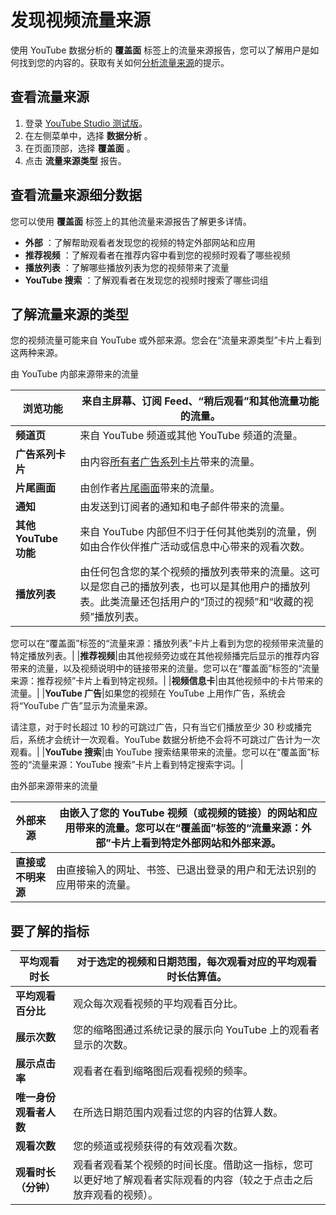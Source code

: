 # 发现视频流量来源

使用 YouTube 数据分析的 **覆盖面** 标签上的流量来源报告，您可以了解用户是如何找到您的内容的。获取有关如何[分析流量来源](https://creatoracademy.youtube.com/page/lesson/discoverability-analytics)的提示。

## 查看流量来源

1. 登录 [YouTube Studio 测试版](http://studio.youtube.com/)。
2. 在左侧菜单中，选择 **数据分析** 。
3. 在页面顶部，选择 **覆盖面** 。
4. 点击 **流量来源类型** 报告。

## 查看流量来源细分数据

您可以使用 **覆盖面** 标签上的其他流量来源报告了解更多详情。

* **外部** ：了解帮助观看者发现您的视频的特定外部网站和应用
* **推荐视频** ：了解观看者在推荐内容中看到您的视频时观看了哪些视频
* **播放列表** ：了解哪些播放列表为您的视频带来了流量
* **YouTube 搜索** ：了解观看者在发现您的视频时搜索了哪些词组

## 了解流量来源的类型

您的视频流量可能来自 YouTube 或外部来源。您会在“流量来源类型”卡片上看到这两种来源。

由 YouTube 内部来源带来的流量

|**浏览功能**|来自主屏幕、订阅 Feed、“稍后观看”和其他流量功能的流量。|
| --- | --- |
|**频道页**|来自 YouTube 频道或其他 YouTube 频道的流量。|
|**广告系列卡片**|由内容[所有者广告系列卡片](https://support.google.com/youtube/answer/6078374)带来的流量。|
|**片尾画面**|由创作者[片尾画面](https://support.google.com/youtube/answer/6388789)带来的流量。|
|**通知**|由发送到订阅者的通知和电子邮件带来的流量。|
|**其他 YouTube 功能**|来自 YouTube 内部但不归于任何其他类别的流量，例如由合作伙伴推广活动或信息中心带来的观看次数。|
|**播放列表**|由任何包含您的某个视频的播放列表带来的流量。这可以是您自己的播放列表，也可以是其他用户的播放列表。此类流量还包括用户的“顶过的视频”和“收藏的视频”播放列表。

您可以在“覆盖面”标签的“流量来源：播放列表”卡片上看到为您的视频带来流量的特定播放列表。|
|**推荐视频**|由其他视频旁边或在其他视频播完后显示的推荐内容带来的流量，以及视频说明中的链接带来的流量。您可以在“覆盖面”标签的“流量来源：推荐视频”卡片上看到特定视频。|
|**视频信息卡**|由其他视频中的卡片带来的流量。|
|**YouTube 广告**|如果您的视频在 YouTube 上用作广告，系统会将“YouTube 广告”显示为流量来源。

请注意，对于时长超过 10 秒的可跳过广告，只有当它们播放至少 30 秒或播完后，系统才会统计一次观看。YouTube 数据分析绝不会将不可跳过广告计为一次观看。|
|**YouTube 搜索**|由 YouTube 搜索结果带来的流量。您可以在“覆盖面”标签的“流量来源：YouTube 搜索”卡片上看到特定搜索字词。|

由外部来源带来的流量

|**外部来源**|由嵌入了您的 YouTube 视频（或视频的链接）的网站和应用带来的流量。您可以在“覆盖面”标签的“流量来源：外部”卡片上看到特定外部网站和外部来源。|
| --- | --- |
|**直接或不明来源**|由直接输入的网址、书签、已退出登录的用户和无法识别的应用带来的流量。|

## 要了解的指标

|**平均观看时长**|对于选定的视频和日期范围，每次观看对应的平均观看时长估算值。|
| --- | --- |
|**平均观看百分比**|观众每次观看视频的平均观看百分比。|
|**展示次数**|您的缩略图通过系统记录的展示向 YouTube 上的观看者显示的次数。|
|**展示点击率**|观看者在看到缩略图后观看视频的频率。|
|**唯一身份观看者人数**|在所选日期范围内观看过您的内容的估算人数。|
|**观看次数**|您的频道或视频获得的有效观看次数。|
|**观看时长（分钟）**|观看者观看某个视频的时间长度。借助这一指标，您可以更好地了解观看者实际观看的内容（较之于点击之后放弃观看的视频）。|